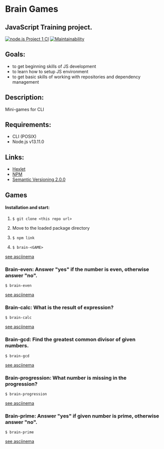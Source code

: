 # Brain Games
## JavaScript Training project.

[![node.js Project 1 CI](https://github.com/Timur-eit/frontend-project-lvl1/workflows/node.js%20Project%201%20CI/badge.svg)](https://github.com/Timur-eit/frontend-project-lvl1/actions)
[![Maintainability](https://api.codeclimate.com/v1/badges/a99a88d28ad37a79dbf6/maintainability)](https://codeclimate.com/github/Timur-eit/frontend-project-lvl1/maintainability)

## Goals:
- to get beginning skills of JS development 
- to learn how to setup JS environment
- to get basic skills of working with repositories and dependency management

## Description:
Mini-games for CLI

## Requirements:
- CLI (POSIX)
- Node.js v13.11.0

## Links:
- [Hexlet](https://ru.hexlet.io)
- [NPM](https://www.npmjs.com/) 
- [Semantic Versioning 2.0.0](https://semver.org/)



## Games

#### Installation and start:
1. `$ git clone <this repo url>`

2. Move to the loaded package directory

3. `$ npm link`

4. `$ brain-<GAME>`

[see asciinema](https://asciinema.org/a/313937)

### Brain-even: Answer "yes" if the number is even, otherwise answer "no".

`$ brain-even`

[see asciinema](https://asciinema.org/a/313937)

### Brain-calc: What is the result of expression?

`$ brain-calc`

[see asciinema](https://asciinema.org/a/313935)


### Brain-gcd: Find the greatest common divisor of given numbers.

`$ brain-gcd`

[see asciinema](https://asciinema.org/a/313939)

### Brain-progression: What number is missing in the progression?

`$ brain-progression`

[see asciinema](https://asciinema.org/a/313942)

### Brain-prime: Answer "yes" if given number is prime, otherwise answer "no".

`$ brain-prime`

[see asciinema](https://asciinema.org/a/313940)